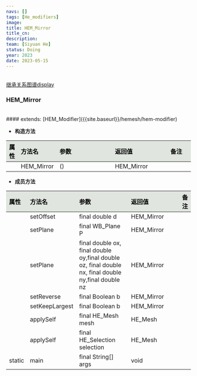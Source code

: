 ```yaml
---
navs: []
tags: [He_modifiers]
image:
title: HEM_Mirror
title_cn:
description: 
team: [Siyuan He]
status: Doing
year: 2023
date: 2023-05-15
---
```

<style>
table th:first-of-type {
width:5%;
}
table th:nth-of-type(2) {
width:20%;
}
table th:nth-of-type(3) {
width:30%;
}
table th:nth-of-type(4) {
width:30%;
}
table th:nth-of-type(5) {
width:8cm;
}
table th {
color: rgba(0,0,0)!important;
font-weight: bold; /*加粗*/
/* text-align: center !important; 内容居中，加上 !important 避免被 Markdown 样式覆盖 */
background: rgba(224,229,223,10)!important; /*背景色*/
}
</style>
            

<br>
<a href="{{site.baseurl}}/display/hemesh" onclick="saveReferrer()">继承关系图谱display</a>
<script>
function saveReferrer() {
  var referrer ='HEM_Mirror';
  localStorage.setItem('referrer', referrer);
}
</script>

<br>

### HEM_Mirror

<br>
#### extends:   [HEM_Modifier]({{site.baseurl}}/hemesh/hem-modifier)
<br>


- **构造方法**

| 属性   | 方法名        | 参数   | 返回值        | 备注   |
|:-----|:-----------|:-----|:-----------|:-----|
|      | HEM_Mirror | ()   | HEM_Mirror |      |

- **成员方法**

| 属性     | 方法名            | 参数                                                                                                 | 返回值        | 备注   |
|:-------|:---------------|:---------------------------------------------------------------------------------------------------|:-----------|:-----|
|        | setOffset      | final double d                                                                                     | HEM_Mirror |      |
|        | setPlane       | final WB_Plane P                                                                                   | HEM_Mirror |      |
|        | setPlane       | final double ox, final double oy,final double oz, final double nx, final double ny,final double nz | HEM_Mirror |      |
|        | setReverse     | final Boolean b                                                                                    | HEM_Mirror |      |
|        | setKeepLargest | final Boolean b                                                                                    | HEM_Mirror |      |
|        | applySelf      | final HE_Mesh mesh                                                                                 | HE_Mesh    |      |
|        | applySelf      | final HE_Selection selection                                                                       | HE_Mesh    |      |
| static | main           | final String[] args                                                                                | void       |      |